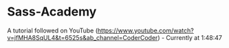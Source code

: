 # Sass-Academy

A tutorial followed on YouTube (https://www.youtube.com/watch?v=jfMHA8SqUL4&t=6525s&ab_channel=CoderCoder) - Currently at 1:48:47
